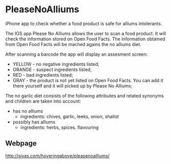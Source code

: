 # PleaseNoAlliums
iPhone app to check whether a food product is safe for alliums intolerants.

The IOS app Please No Alliums allows the user to scan a food product. It will check the information stored on Open Food Facts. The information obtained from Open Food Facts will be mached agains the no alliums diet.

After scanning a barcode the app will display an assesment screen:

* YELLOW - no negative ingredients listed;
* ORANGE - suspect ingredients listed;
* RED - bad ingredients listed;
* GRAY - the product is not yet listed on Open Food Facts. You can add it there yourself and it will picked up by Please No Alliums;


The no garlic diet consists of the following attributes and related synonyms and children are taken into account:

* has no alliums
    * ingredients: chives, garlic, leeks, onion, shallot
* possibly has alliums
    * ingredients: herbs, spices. flavouring


## Webpage
http://sivas.com/hoveringabove/pleasenoalliums/
